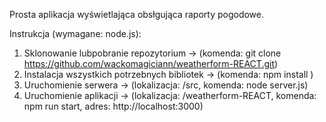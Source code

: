 Prosta aplikacja wyświetlająca obsłgująca raporty pogodowe. 

Instrukcja (wymagane: node.js): 
1. Sklonowanie lubpobranie repozytorium -> (komenda: git clone https://github.com/wackomagiciann/weatherform-REACT.git)
2. Instalacja wszystkich potrzebnych bibliotek -> (komenda: npm install )
3. Uruchomienie serwera -> (lokalizacja: /src, komenda: node server.js)
4. Uruchomienie aplikacji -> (lokalizacja: /weatherform-REACT, komenda: npm run start, adres: http://localhost:3000)

